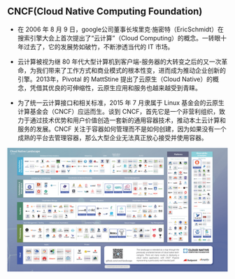 
## CNCF\(Cloud Native Computing Foundation\)

* 在 2006 年 8 月 9 日，google公司董事长埃里克·施密特（EricSchmidt）在搜索引擎大会上首次提出了“云计算”（Cloud Computing）的概念。一转眼十年过去了，它的发展势如破竹，不断渗透当代的 IT 市场。

* 云计算被视为继 80 年代大型计算机到客户端-服务器的大转变之后的又一次革命，为我们带来了工作方式和商业模式的根本性变，进而成为推动企业创新的引擎。2013年，Pivotal 的 MattStine 提出了云原生（Cloud Native）的概念，凭借其优良的可伸缩性，云原生应用和服务也越来越受到青睐。

* 为了统一云计算接口和相关标准，2015 年 7 月隶属于 Linux 基金会的云原生计算基金会（CNCF）应运而生。谈到 CNCF，首先它是一个非营利组织，致力于通过技术优势和用户价值创造一套新的通用容器技术，推动本土云计算和服务的发展。CNCF 关注于容器如何管理而不是如何创建，因为如果没有一个成熟的平台去管理容器，那么大型企业无法真正放心接受并使用容器。

![](/assets/CNCF.png)

